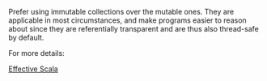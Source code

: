 Prefer using immutable collections over the mutable ones. They are applicable in most circumstances,
 and make programs easier to reason about since they are referentially transparent and are thus also thread-safe by default.

 For more details:

 [Effective Scala](https://twitter.github.io/effectivescala/#Collections-Use)